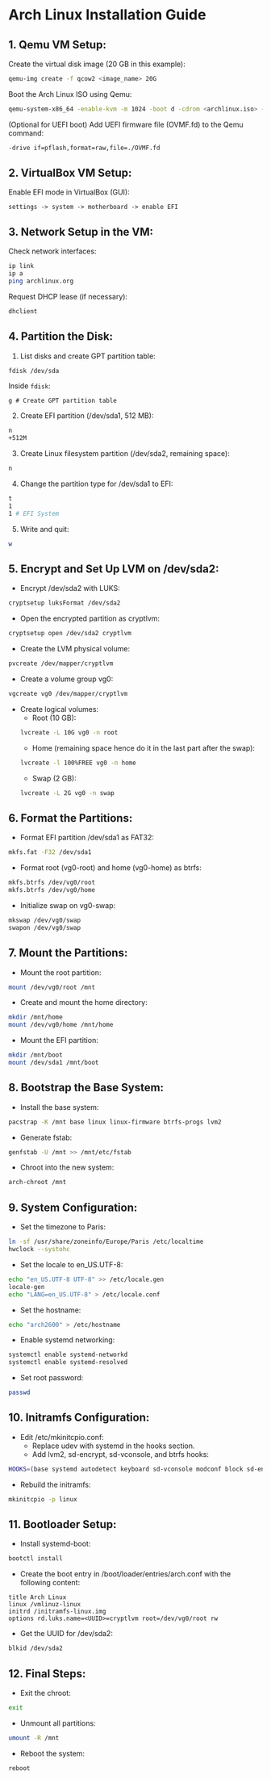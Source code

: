 # Arch Linux Installation Guide

## 1. Qemu VM Setup:
Create the virtual disk image (20 GB in this example):
```bash
qemu-img create -f qcow2 <image_name> 20G
```

Boot the Arch Linux ISO using Qemu:
```bash
qemu-system-x86_64 -enable-kvm -m 1024 -boot d -cdrom <archlinux.iso> -hda <image_name>
```
(Optional for UEFI boot) Add UEFI firmware file (OVMF.fd) to the Qemu command:
```bash
-drive if=pflash,format=raw,file=./OVMF.fd
```

## 2. VirtualBox VM Setup:
Enable EFI mode in VirtualBox (GUI):
```
settings -> system -> motherboard -> enable EFI
```

## 3. Network Setup in the VM:
Check network interfaces:
```bash
ip link
ip a
ping archlinux.org
```
Request DHCP lease (if necessary):
```bash
dhclient
```

## 4. Partition the Disk:
1. List disks and create GPT partition table:
```bash
fdisk /dev/sda
```
   Inside `fdisk`:
```
g # Create GPT partition table
```

2. Create EFI partition (/dev/sda1, 512 MB):
```bash
n
+512M
```

3. Create Linux filesystem partition (/dev/sda2, remaining space):
```bash
n
```

4. Change the partition type for /dev/sda1 to EFI:
```bash
t
1
1 # EFI System
```

5. Write and quit:
```bash
w
```

## 5. Encrypt and Set Up LVM on /dev/sda2:
- Encrypt /dev/sda2 with LUKS:
```bash
cryptsetup luksFormat /dev/sda2
```

- Open the encrypted partition as cryptlvm:
```bash
cryptsetup open /dev/sda2 cryptlvm
```

- Create the LVM physical volume:
```bash
pvcreate /dev/mapper/cryptlvm
```

- Create a volume group vg0:
```bash
vgcreate vg0 /dev/mapper/cryptlvm
```

- Create logical volumes:
  - Root (10 GB):
  ```bash
  lvcreate -L 10G vg0 -n root
  ```
  - Home (remaining space hence do it in the last part after the swap):
  ```bash
  lvcreate -l 100%FREE vg0 -n home
  ```
  - Swap (2 GB):
  ```bash
  lvcreate -L 2G vg0 -n swap
  ```

## 6. Format the Partitions:
- Format EFI partition /dev/sda1 as FAT32:
```bash
mkfs.fat -F32 /dev/sda1
```

- Format root (vg0-root) and home (vg0-home) as btrfs:
```bash
mkfs.btrfs /dev/vg0/root
mkfs.btrfs /dev/vg0/home
```

- Initialize swap on vg0-swap:
```bash
mkswap /dev/vg0/swap
swapon /dev/vg0/swap
```

## 7. Mount the Partitions:
- Mount the root partition:
```bash
mount /dev/vg0/root /mnt
```

- Create and mount the home directory:
```bash
mkdir /mnt/home
mount /dev/vg0/home /mnt/home
```

- Mount the EFI partition:
```bash
mkdir /mnt/boot
mount /dev/sda1 /mnt/boot
```

## 8. Bootstrap the Base System:
- Install the base system:
```bash
pacstrap -K /mnt base linux linux-firmware btrfs-progs lvm2
```

- Generate fstab:
```bash
genfstab -U /mnt >> /mnt/etc/fstab
```

- Chroot into the new system:
```bash
arch-chroot /mnt
```

## 9. System Configuration:
- Set the timezone to Paris:
```bash
ln -sf /usr/share/zoneinfo/Europe/Paris /etc/localtime
hwclock --systohc
```

- Set the locale to en_US.UTF-8:
```bash
echo "en_US.UTF-8 UTF-8" >> /etc/locale.gen
locale-gen
echo "LANG=en_US.UTF-8" > /etc/locale.conf
```

- Set the hostname:
```bash
echo "arch2600" > /etc/hostname
```

- Enable systemd networking:
```bash
systemctl enable systemd-networkd
systemctl enable systemd-resolved
```

- Set root password:
```bash
passwd
```

## 10. Initramfs Configuration:
- Edit /etc/mkinitcpio.conf:
  - Replace udev with systemd in the hooks section.
  - Add lvm2, sd-encrypt, sd-vconsole, and btrfs hooks:
```bash
HOOKS=(base systemd autodetect keyboard sd-vconsole modconf block sd-encrypt lvm2 filesystems btrfs)
```

- Rebuild the initramfs:
```bash
mkinitcpio -p linux
```

## 11. Bootloader Setup:
- Install systemd-boot:
```bash
bootctl install
```

- Create the boot entry in /boot/loader/entries/arch.conf with the following content:
```
title Arch Linux
linux /vmlinuz-linux
initrd /initramfs-linux.img
options rd.luks.name=<UUID>=cryptlvm root=/dev/vg0/root rw
```

- Get the UUID for /dev/sda2:
```bash
blkid /dev/sda2
```

## 12. Final Steps:
- Exit the chroot:
```bash
exit
```

- Unmount all partitions:
```bash
umount -R /mnt
```

- Reboot the system:
```bash
reboot
```
